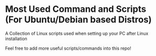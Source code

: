 # Most Used Command and Scripts <br> (For Ubuntu/Debian based Distros)

A Collection of Linux scripts used when setting up your PC after Linux installation 

Feel free to add more useful scripts/commands into this repo!
